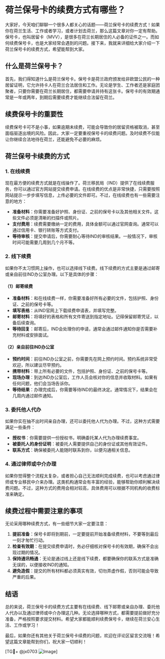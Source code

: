# 荷兰保号卡的续费方式有哪些？

大家好，今天咱们聊聊一个很多人都关心的话题——荷兰保号卡的续费方式！如果你在荷兰生活、工作或者学习，或者计划去荷兰，那么这篇文章对你一定有帮助。保号卡，也叫居留卡（MVV），是很多在荷兰长期居住的人必备的证件之一。而如何续费保号卡，也是大家经常会遇到的问题。接下来，我就来详细给大家介绍一下荷兰保号卡的续费方式，希望能帮到大家。

## 什么是荷兰保号卡？

首先，我们得知道什么是荷兰保号卡。保号卡是荷兰政府颁发给非欧盟公民的一种居留证明，它允许持卡人在荷兰合法居住和工作。无论是学生、工作者还是家庭团聚者，只要你需要在荷兰长期居住，都需要申请并持有这张卡。保号卡的有效期通常是一年或两年，到期后需要续费才能继续合法留在荷兰。

## 续费保号卡的重要性

续费保号卡可不是小事，如果逾期未续费，可能会导致你的居留资格被取消，甚至面临驱逐出境的风险。因此，大家一定要重视保号卡的续费问题。及时续费不仅能让你继续合法地待在荷兰，还能避免不必要的麻烦。

## 荷兰保号卡续费的方式

### 1. 在线续费

现在最方便的续费方式就是在线操作了。荷兰移民局（IND）提供了在线续费服务，你可以通过官方网站提交续费申请。在线续费的优点是非常快捷，只需要按照网站提示一步步填写信息，上传必要的文件即可。不过，在线续费也有一些需要注意的地方：

- **准备材料**：你需要准备好护照、身份证、之前的保号卡以及其他相关文件。这些文件必须是清晰的扫描件或照片。
- **支付费用**：续费需要缴纳一定的费用，具体金额可以通过官网查询。通常可以通过信用卡、银行转账等方式支付。
- **等待审核**：提交申请后，你需要耐心等待IND的审核结果。一般情况下，审核时间可能需要几周到几个月不等。

### 2. 线下续费

如果你不太习惯网上操作，也可以选择线下续费。线下续费的方式主要是通过邮寄或亲自前往IND办公室办理。以下是具体的步骤：

#### （1）邮寄续费

- **准备材料**：和在线续费一样，你需要准备好所有必要的文件，包括护照、身份证、之前的保号卡等。
- **填写表格**：从IND官网上下载续费申请表，并填写完整。
- **邮寄材料**：将填好的表格和所有文件寄送到指定地址。记得保留邮寄凭证，以备后续查询。
- **等待回复**：邮寄后，IND会处理你的申请，通常会通过邮件通知你是否需要补充材料或安排面试。

#### （2）亲自前往IND办公室

- **预约时间**：前往IND办公室之前，你需要先在网上预约时间。预约系统非常受欢迎，所以建议尽早预约。
- **携带材料**：带上所有必要的文件，包括护照、身份证、之前的保号卡等。
- **现场办理**：到达IND办公室后，工作人员会核对你的信息并收取材料。如果有任何问题，他们会当场告诉你。
- **等待结果**：办理完成后，你需要等待IND的最终决定。通常情况下，结果会在几周内通过邮件通知。

### 3. 委托他人代办

如果你实在抽不出时间亲自办理，还可以委托他人代为办理。不过，这种方式需要满足一些条件：

- **授权书**：你需要提供一份授权书，明确委托某人代为办理续费事宜。
- **被委托人的身份证明**：被委托人需要提供自己的身份证或其他有效证件。
- **联系方式**：确保被委托人能随时联系到你，以便沟通相关信息。

### 4. 通过律师或中介办理

如果你觉得整个流程太复杂，或者担心自己无法顺利完成续费，也可以考虑通过律师或专业移民中介来办理。这类机构通常会有丰富的经验，能够帮助你顺利解决续费问题。不过，这种方式的费用会相对较高，具体费用可以根据不同机构的收费标准来确定。

## 续费过程中需要注意的事项

无论采用哪种续费方式，有一些细节大家一定要注意：

1. **提前准备**：保号卡即将到期前，一定要提前开始准备续费材料，不要等到最后一刻才匆忙行动。
2. **检查有效期**：在提交续费申请时，务必仔细核对保号卡的有效期，确保不会出现过期的情况。
3. **保持通讯畅通**：无论是通过线上还是线下续费，都要确保你的联系方式是准确无误的，以便接收IND的通知。
4. **避免造假**：提交的所有材料都必须真实有效，切勿弄虚作假，否则可能会导致严重的后果。

## 结语

总的来说，荷兰保号卡的续费方式主要有在线续费、线下邮寄或亲自办理、委托他人代办以及通过律师或中介办理这几种。无论选择哪种方式，都需要提前做好充分准备，严格按照要求提交材料。希望大家都能顺利续费保号卡，继续在荷兰安心生活、工作或学习！

最后，如果你还有其他关于荷兰保号卡续费的问题，欢迎在评论区留言交流哦！希望这篇文章能帮到你们，祝大家一切顺利！

[TG💪+ @jx0703 ![Image](https://github.com/user-attachments/assets/dbca1d08-cadb-493c-b0ec-ad6f7a83f270)]